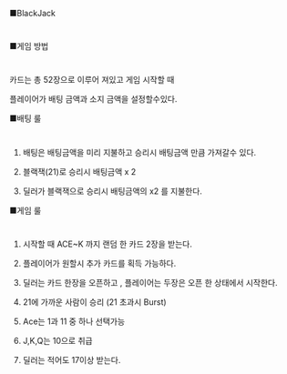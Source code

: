 
■BlackJack
#
■게임 방법
#
 카드는 총 52장으로 이루어 져있고 게임 시작할 때

 플레이어가 배팅 금액과 소지 금액을 설정할수있다. 


■배팅 룰
#
1. 배팅은 배팅금액을 미리 지불하고 승리시 배팅금액 만큼 가져갈수 있다.

2. 블랙잭(21)로 승리시 배팅금액 x 2

3. 딜러가 블랙잭으로 승리시 배팅금액의 x2 를 지불한다. 


■게임 룰 
#
1. 시작할 때 ACE~K 까지 랜덤 한 카드 2장을 받는다.

2. 플레이어가 원할시 추가 카드를 획득 가능하다.

3. 딜러는 카드 한장을 오픈하고 , 플레이어는 두장은 오픈 한 상태에서 시작한다.

4. 21에 가까운 사람이 승리 (21 초과시 Burst)

5. Ace는 1과 11 중 하나 선택가능 

6. J,K,Q는 10으로 취급 

7. 딜러는 적어도 17이상 받는다.



